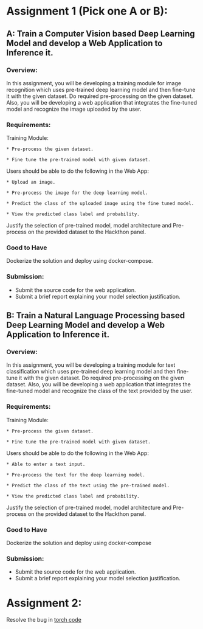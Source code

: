 # Assignment 1 (Pick one A or B):

## A: Train a Computer Vision based Deep Learning Model and develop a Web Application to Inference it.

### Overview:

In this assignment, you will be developing a training module for image recognition which uses pre-trained deep learning model and then fine-tune it with the given dataset. Do required pre-processing on the given dataset. Also, you will be developing a web application that integrates the fine-tuned model and recognize the image uploaded by the user.

### Requirements:

Training Module:

    * Pre-process the given dataset.
    
    * Fine tune the pre-trained model with given dataset.   

Users should be able to do the following in the Web App:

    * Upload an image.

    * Pre-process the image for the deep learning model.

    * Predict the class of the uploaded image using the fine tuned model.

    * View the predicted class label and probability.

Justify the selection of pre-trained model, model architecture and Pre-process on the provided dataset to the Hackthon panel.

### Good to Have

Dockerize the solution and deploy using docker-compose.

### Submission:

 * Submit the source code for the web application.
 * Submit a brief report explaining your model selection justification.

## B: Train a Natural Language Processing based Deep Learning Model and develop a Web Application to Inference it.

### Overview:

In this assignment, you will be developing a training module for text classification which uses pre-trained deep learning model and then fine-tune it with the given dataset. Do required pre-processing on the given dataset. Also, you will be developing a web application that integrates the fine-tuned model and recognize the class of the text provided by the user.

### Requirements:

Training Module:

    * Pre-process the given dataset.
    
    * Fine tune the pre-trained model with given dataset.  

Users should be able to do the following in the Web App:

    * Able to enter a text input.

    * Pre-process the text for the deep learning model.

    * Predict the class of the text using the pre-trained model.

    * View the predicted class label and probability.

Justify the selection of pre-trained model, model architecture and Pre-process on the provided dataset to the Hackthon panel.

### Good to Have

Dockerize the solution and deploy using docker-compose

### Submission:

 * Submit the source code for the web application.
 * Submit a brief report explaining your model selection justification.


# Assignment 2:

Resolve the bug in [torch code](main.py)
